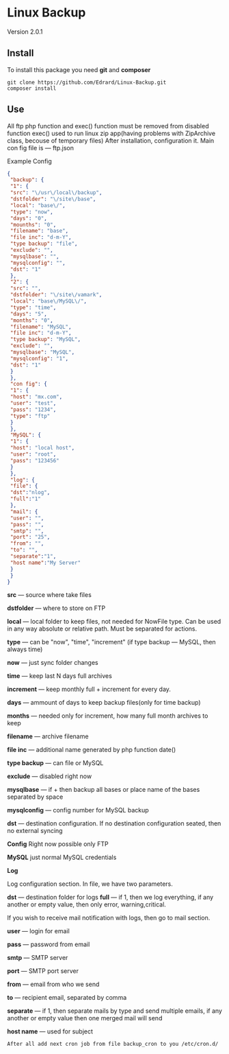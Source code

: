 # Linux Backup
 
Version 2.0.1

## Install

To install this package you need **git** and **composer**

```
git clone https://github.com/Edrard/Linux-Backup.git
composer install 
```
    
## Use

All ftp php function and exec() function must be removed from disabled function
exec() used to run linux zip app(having problems with ZipArchive class, becouse of temporary files)
After installation, configuration it. Main con fig file is — ftp.json

Example Config

```json
{
 "backup": {
 "1": {
 "src": "\/usr\/local\/backup",
 "dstfolder": "\/site\/base",
 "local": "base\/",
 "type": "now",
 "days": "0",
 "mounths": "0",
 "filename": "base",
 "file inc": "d-m-Y",
 "type backup": "file",
 "exclude": "",
 "mysqlbase": "",
 "mysqlconfig": "",
 "dst": "1"
 },
 "2": {
 "src": "",
 "dstfolder": "\/site\/vamark",
 "local": "base\/MySQL\/",
 "type": "time",
 "days": "5",
 "months": "0",
 "filename": "MySQL",
 "file inc": "d-m-Y",
 "type backup": "MySQL",
 "exclude": "",
 "mysqlbase": "MySQL",
 "mysqlconfig": "1",
 "dst": "1"
 }
 },
 "con fig": {
 "1": {
 "host": "mx.com",
 "user": "test",
 "pass": "1234",
 "type": "ftp"
 }
 },
 "MySQL": {
 "1": {
 "host": "local host",
 "user": "root",
 "pass": "123456"
 }
 },
 "log": {
 "file": {
 "dst":"nlog",
 "full":"1"
 },
 "mail": {
 "user": "",
 "pass": "",
 "smtp": "",
 "port": "25",
 "from": "",
 "to": "",
 "separate":"1",
 "host name":"My Server" 
 }
 }
}
``` 

**src** — source where take files

**dstfolder** — where to store on FTP

**local** — local folder to keep files, not needed for NowFile type. Can be used in any way absolute or relative path. Must be separated for actions.

**type** — can be "now", "time", "increment"
 (if type backup — MySQL, then always time)
 
**now** — just sync folder changes

**time** — keep last N days full archives

**increment** — keep monthly full + increment for every day.
    
**days** — ammount of days to keep backup files(only for time backup)

**months** — needed only for increment, how many full month archives to keep
 
**filename** — archive filename

**file inc** — additional name generated by php function date()

**type backup** — can file or MySQL
 
**exclude** — disabled right now
 
**mysqlbase** — if + then backup all bases or place name of the bases separated by space

**mysqlconfig** — config number for MySQL backup

**dst** — destination configuration. If no destination configuration seated, then no external syncing
 
**Config**
Right now possible only FTP

**MySQL**
just normal MySQL credentials
 
**Log**

Log configuration section. In file, we have two parameters.

**dst** — destination folder for logs
**full** — if 1, then we log everything, if any another or empty value, then only error, warning,critical.

If you wish to receive mail notification with logs, then go to mail section.

**user** — login for email

**pass** — password from email

**smtp** — SMTP server

**port** — SMTP port server

**from** — email from who we send

**to** — recipient email, separated by comma

**separate** — if 1, then separate mails by type and send multiple emails, if any another or empty value then one merged mail will send

**host name** — used for subject
 
```
After all add next cron job from file backup_cron to you /etc/cron.d/
```